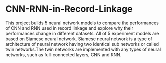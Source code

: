 # CNN-RNN-in-Record-Linkage
This project builds 5 neural network models to compare the performances of CNN and RNN used in record linkage and explore why their performances change in different datasets.
All of 5 experiment models are based on Siamese neural network. Siamese neural network is a type of architecture of neural network having two identical sub networks or called twin networks.The twin networks are implemented with any types of neural networks, such as full-connected layers, CNN and RNN.
